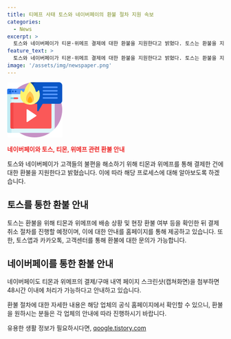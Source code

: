 ```yaml
---
title: 티메프 사태 토스와 네이버페이의 환불 절차 지원 속보
categories:
  - News
excerpt: >
  토스와 네이버페이가 티몬·위메프 결제에 대한 환불을 지원한다고 밝혔다. 토스는 환불을 지원하기 위해 이의제기 신청 방법을 안내하고, 중복 환불·오환불 방지 위해 확인 후 취소할 예정이며, 네이버페이도 48시간 이내 처리 가능하다고 발표했다. 사람들이 티몬·위메프 결제에 대한 환불 가능성을 알고, 간편한 절차로 해결할 수 있다는 점에 이목을 끌 것이다.
feature_text: >
  토스와 네이버페이가 티몬·위메프 결제에 대한 환불을 지원한다고 밝혔다. 토스는 환불을 지원하기 위해 이의제기 신청 방법을 안내하고, 중복 환불·오환불 방지 위해 확인 후 취소할 예정이며, 네이버페이도 48시간 이내 처리 가능하다고 발표했다. 사람들이 티몬·위메프 결제에 대한 환불 가능성을 알고, 간편한 절차로 해결할 수 있다는 점에 이목을 끌 것이다.
image: '/assets/img/newspaper.png'
---
```


<p><img src="/assets/img/news.png" alt="rentncar 속보" /></p>

<p><b><span style="color: #ee2323;">네이버페이와 토스, 티몬, 위메프 관련 환불 안내</span></b></p>

<p>토스와 네이버페이가 고객들의 불편을 해소하기 위해 티몬과 위메프를 통해 결제한 건에 대한 환불을 지원한다고 밝혔습니다. 이에 따라 해당 프로세스에 대해 알아보도록 하겠습니다.</p>

<h2 data-ke-size="size26">토스를 통한 환불 안내</h2>

<p>토스는 환불을 위해 티몬과 위메프에 배송 상황 및 현장 환불 여부 등을 확인한 뒤 결제 취소 절차를 진행할 예정이며, 이에 대한 안내를 홈페이지를 통해 제공하고 있습니다. 또한, 토스앱과 카카오톡, 고객센터를 통해 환불에 대한 문의가 가능합니다.</p>

<h2 data-ke-size="size26">네이버페이를 통한 환불 안내</h2>

<p>네이버페이도 티몬과 위메프의 결제/구매 내역 페이지 스크린샷(캡쳐화면)을 첨부하면 48시간 이내에 처리가 가능하다고 안내하고 있습니다.</p>

<p>환불 절차에 대한 자세한 내용은 해당 업체의 공식 홈페이지에서 확인할 수 있으니, 환불을 원하시는 분들은 각 업체의 안내에 따라 진행하시기 바랍니다.</p>
유용한 생활 정보가 필요하시다면, <a href="https://qoogle.tistory.com" rel="dofollow">qoogle.tistory.com</a>


